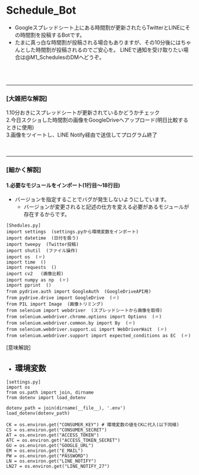 # Schedule_Bot
- Googleスプレッドシート上にある時間割が更新されたらTwitterとLINEにその時間割を投稿するBotです。
- たまに真っ白な時間割が投稿される場合もありますが、その10分後にはちゃんとした時間割が投稿されるのでご安心を。
LINEで通知を受け取りたい場合は@M1_SchedulesのDMへどうぞ。<br><br><br><br>


--------------------------------------------------------------------------------------
### [大雑把な解説]
1.10分おきにスプレッドシートが更新されているかどうかチェック<br>
2.今日スクショした時間割の画像をGoogleDriveへアップロード(明日比較するときに使用)<br>
3.画像をツイートし、LINE Notify経由で送信してプログラム終了<br><br><br>

--------------------------------------------------------------------------------------
### [細かく解説]

#### 1.必要なモジュールをインポート(1行目～18行目)
- バージョンを指定することでバグが発生しないようにしています。
  - バージョンが変更されると記述の仕方を変える必要があるモジュールが存在するからです。
```
[Shedules.py]
import settings  (settings.pyから環境変数をインポート)
import datetime  (日付を扱う)
import tweepy  (Twitter投稿)
import shutil  (ファイル操作)
import os  (〃)
import time  ()
import requests  ()
import cv2   (画像比較)
import numpy as np  (〃)
import pprint  ()
from pydrive.auth import GoogleAuth  (GoogleDriveAPI用)
from pydrive.drive import GoogleDrive  (〃)
from PIL import Image  (画像トリミング)
from selenium import webdriver  (スプレッドシートから画像を取得)
from selenium.webdriver.chrome.options import Options  (〃)
from selenium.webdriver.common.by import By  (〃)
from selenium.webdriver.support.ui import WebDriverWait  (〃)
from selenium.webdriver.support import expected_conditions as EC  (〃)
```
[意味解説]
- 環境変数
  - 
```
[settings.py]
import os
from os.path import join, dirname
from dotenv import load_dotenv

dotenv_path = join(dirname(__file__), '.env')
load_dotenv(dotenv_path)

CK = os.environ.get("CONSUMER_KEY") # 環境変数の値をCKに代入(以下同様)
CS = os.environ.get("CONSUMER_SECRET")
AT = os.environ.get("ACCESS_TOKEN")
ATC = os.environ.get("ACCESS_TOKEN_SECRET")
GU = os.environ.get("GOOGLE_URL")
EM = os.environ.get("E_MAIL")
PW = os.environ.get("PASSWORD")
LN = os.environ.get("LINE_NOTIFY")
LN27 = os.environ.get("LINE_NOTIFY_27")
```
